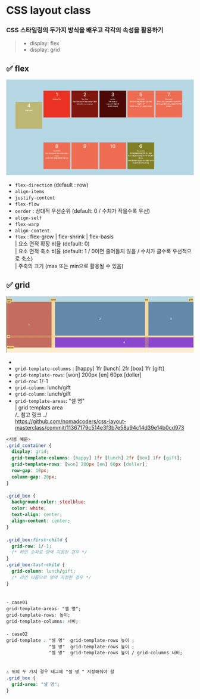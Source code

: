 # CSS layout class

### CSS 스타일링의 두가지 방식을 배우고 각각의 속성을 활용하기

> - display: flex
> - display: grid

## ✅ flex

![alt text](image-1.png)

- `flex-direction` (default : row)
- `align-items`
- `justify-content`
- `flex-flow`
- `oerder` : 상대적 우선순위 (default: 0 / 수치가 작을수록 우선)
- `align-self`
- `flex-warp`
- `align-content`
- `flex` : flex-grow | flex-shrink | flex-basis
  <br/> | 요소 면적 확장 비율 (default: 0)
  <br/>| 요소 면적 축소 비율 (default: 1 / 0이면 줄어들지 않음 / 수치가 클수록 우선적으로 축소)
  <br/>| 주축의 크기 (max 또는 min으로 활용될 수 있음)

## ✅ grid

![alt text](image-2.png)

-
- `grid-template-columns` : [happy] 1fr [lunch] 2fr [box] 1fr [gift]
- `grid-template-rows`: [won] 200px [en] 60px [doller]
- `grid-row`: 1/-1
- `grid-column`: lunch/gift
- `grid-column`: lunch/gift
- `grid-template-areas`: "셀 명"
  <br> | grid templats area
  <br/>/_ 참고 링크 _/
  <br/>https://github.com/nomadcoders/css-layout-masterclass/commit/11367179c514e3f3b7e58a94c14d39e14b0cd973

```css
<사용 예문>
.grid_container {
  display: grid;
  grid-template-columns: [happy] 1fr [lunch] 2fr [box] 1fr [gift];
  grid-template-rows: [won] 200px [en] 60px [doller];
  row-gap: 10px;
  column-gap: 20px;
}

.grid_box {
  background-color: steelblue;
  color: white;
  text-align: center;
  align-content: center;
}

.grid_box:first-child {
  grid-row: 1/-1;
  /* 라인 숫자로 영역 지정한 경우 */
}
.grid_box:last-child {
  grid-column: lunch/gift;
  /* 라인 이름으로 영역 지정한 경우 */
}


- case01
grid-template-areas: "셀 명";
grid-template-rows: 높이;
grid-template-columns: 너비;

- case02
grid-template : "셀 명"  grid-template-rows 높이 ;
                "셀 명"  grid-template-rows 높이 ;
                "셀 명"  grid-template-rows 높이 / grid-columns 너비;


⚠️ 위의 두 가지 경우 태그에 "셀 명 " 지정해줘야 함
.grid_box {
  grid-area: "셀 명";
}
```
